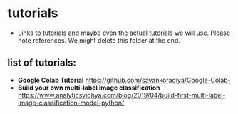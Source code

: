 # tutorials 
- Links to tutorials and maybe even the actual tutorials we will use. Please note references. We might delete this folder at the end. 

## list of tutorials: 
- **Google Colab Tutorial** https://github.com/savankoradiya/Google-Colab-
- **Build your own multi-label image classification** https://www.analyticsvidhya.com/blog/2019/04/build-first-multi-label-image-classification-model-python/ 


